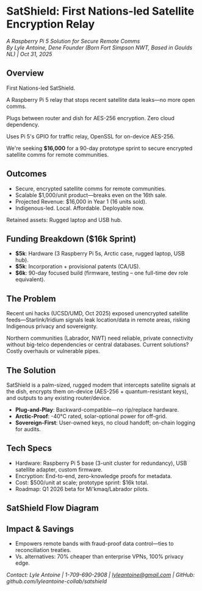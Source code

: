 # SatShield: First Nations-led Satellite Encryption Relay

*A Raspberry Pi 5 Solution for Secure Remote Comms*  
*By Lyle Antoine, Dene Founder (Born Fort Simpson NWT, Based in Goulds NL) | Oct 31, 2025*

## Overview  
First Nations-led SatShield.  

A Raspberry Pi 5 relay that stops recent satellite data leaks—no more open comms.  

Plugs between router and dish for AES-256 encryption. Zero cloud dependency.  

Uses Pi 5's GPIO for traffic relay, OpenSSL for on-device AES-256.  

We're seeking **$16,000** for a 90-day prototype sprint to secure encrypted satellite comms for remote communities.  

## Outcomes  
- Secure, encrypted satellite comms for remote communities.  
- Scalable $1,000/unit product—breaks even on the 16th sale.  
- Projected Revenue: $16,000 in Year 1 (16 units sold).  
- Indigenous-led. Local. Affordable. Deployable now.  

Retained assets: Rugged laptop and USB hub.  

## Funding Breakdown ($16k Sprint)  
- **$5k**: Hardware (3 Raspberry Pi 5s, Arctic case, rugged laptop, USB hub).  
- **$5k**: Incorporation + provisional patents (CA/US).  
- **$6k**: 90-day focused build (firmware, testing – one full-time dev role equivalent).  

## The Problem  
Recent uni hacks (UCSD/UMD, Oct 2025) exposed unencrypted satellite feeds—Starlink/Iridium signals leak location/data in remote areas, risking Indigenous privacy and sovereignty.  

Northern communities (Labrador, NWT) need reliable, private connectivity without big-telco dependencies or central databases. Current solutions? Costly overhauls or vulnerable pipes.  

## The Solution  
SatShield is a palm-sized, rugged modem that intercepts satellite signals at the dish, encrypts them on-device (AES-256 + quantum-resistant keys), and outputs to any existing router/device.  

- **Plug-and-Play**: Backward-compatible—no rip/replace hardware.  
- **Arctic-Proof**: -40°C rated, solar-optional power for off-grid.  
- **Sovereign-First**: User-owned keys, no cloud handoff; on-chain logging for audits.  

## Tech Specs  
- Hardware: Raspberry Pi 5 base (3-unit cluster for redundancy), USB satellite adapter, custom firmware.  
- Encryption: End-to-end, zero-knowledge proofs for metadata.  
- Cost: $500/unit at scale; prototype sprint: $16k total.  
- Roadmap: Q1 2026 beta for Mi'kmaq/Labrador pilots.  

## SatShield Flow Diagram
## Impact & Savings  
- Empowers remote bands with fraud-proof data control—ties to reconciliation treaties.  
- Vs. alternatives: 70% cheaper than enterprise VPNs, 100% privacy edge.  

*Contact: Lyle Antoine | 1-709-690-2908 | lyleantoine@gmail.com | GitHub: github.com/lyleantoine-collab/satshield*
